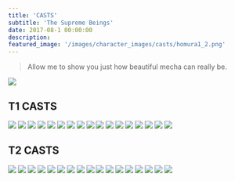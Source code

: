 ```yaml
---
title: 'CASTS'
subtitle: 'The Supreme Beings'
date: 2017-08-1 00:00:00
description: 
featured_image: '/images/character_images/casts/homura1_2.png'
---
```

> Allow me to show you just how beautiful mecha can really be.

![](/images/character_images/casts/fractalcast21.png)

## T1 CASTS

<div class="gallery" data-columns="4">
	<img src="/images/character_images/casts/fractalus25.png">
	<img src="/images/character_images/casts/fractalcast23.png">
	<img src="/images/character_images/casts/fractalcast11.png">
	<img src="/images/character_images/casts/arkumacast3.png">
	<img src="/images/character_images/casts/leonidascast4.png">
	<img src="/images/character_images/casts/marinacast8.png">
	<img src="/images/character_images/casts/marinacast3.png">
	<img src="/images/character_images/casts/marinacast2.png">
	<img src="/images/character_images/casts/mars18.png">
	<img src="/images/character_images/casts/mars11.png">
	<img src="/images/character_images/casts/fractalcast10.png">
	<img src="/images/character_images/casts/leocast3.png">
	<img src="/images/character_images/casts/fractalus24.png">
	<img src="/images/character_images/casts/arkumacast1.png">
	<img src="/images/character_images/casts/arkumacast2_1.png">
	<img src="/images/character_images/casts/mars15.png">
	<img src="/images/character_images/casts/fractalcast0.png">
</div>

## T2 CASTS

<div class="gallery" data-columns="4">
	<img src="/images/character_images/casts/homura1_1.png">
	<img src="/images/character_images/casts/fractalus26.png">
	<img src="/images/character_images/casts/fractalus28.png">
	<img src="/images/character_images/casts/fractalcast25.png">
	<img src="/images/character_images/casts/fractalcast24.png">
	<img src="/images/character_images/casts/fractalcast22.png">
	<img src="/images/character_images/casts/fractalcast18.png">
	<img src="/images/character_images/casts/fractalcast17.png">
	<img src="/images/character_images/casts/fractalcast16.png">
	<img src="/images/character_images/casts/fractalcast15.png">
	<img src="/images/character_images/casts/marinacast6.png">
	<img src="/images/character_images/casts/marina7.png">
	<img src="/images/character_images/casts/fractalus27.png">
	<img src="/images/character_images/casts/fractalcast14_2.png">
	<img src="/images/character_images/casts/homura2.png">
	<img src="/images/character_images/casts/fractalcast7.png">
	<img src="/images/character_images/casts/fractalcast2.png">
</div>
